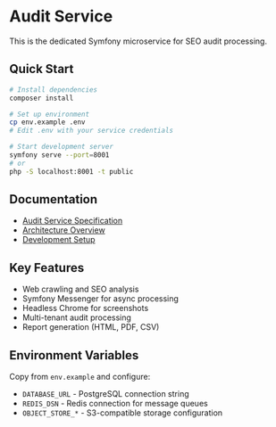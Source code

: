 # Audit Service

This is the dedicated Symfony microservice for SEO audit processing.

## Quick Start

```bash
# Install dependencies
composer install

# Set up environment
cp env.example .env
# Edit .env with your service credentials

# Start development server
symfony serve --port=8001
# or
php -S localhost:8001 -t public
```

## Documentation

- [Audit Service Specification](../../docs/architecture/audit-service-spec.md)
- [Architecture Overview](../../docs/architecture/README.md)
- [Development Setup](../../docs/development/README.md)

## Key Features

- Web crawling and SEO analysis
- Symfony Messenger for async processing
- Headless Chrome for screenshots
- Multi-tenant audit processing
- Report generation (HTML, PDF, CSV)

## Environment Variables

Copy from `env.example` and configure:
- `DATABASE_URL` - PostgreSQL connection string
- `REDIS_DSN` - Redis connection for message queues
- `OBJECT_STORE_*` - S3-compatible storage configuration
